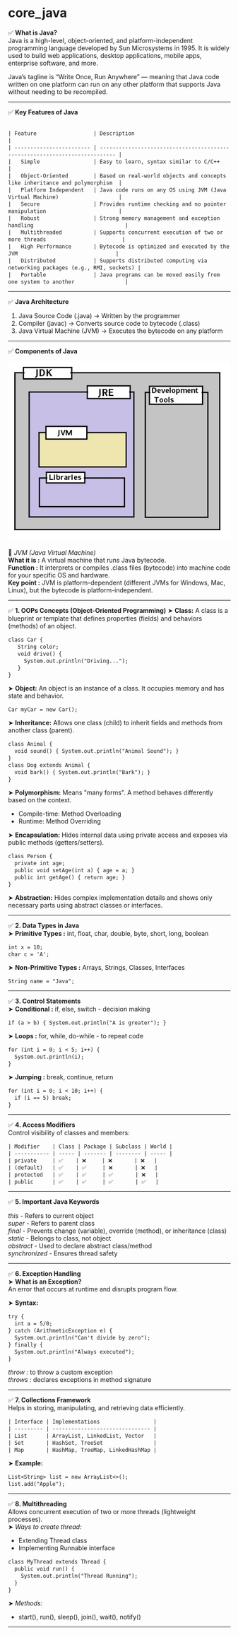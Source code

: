 # core_java

✅ **What is Java?** <br>
Java is a high-level, object-oriented, and platform-independent programming language developed by Sun Microsystems in 1995. It is widely used to build web applications, desktop applications, mobile apps, enterprise software, and more. <br>

Java’s tagline is “Write Once, Run Anywhere” — meaning that Java code written on one platform can run on any other platform that supports Java without needing to be recompiled.

<hr>

✅ **Key Features of Java**
```ssh

| Feature                  | Description                                                                 |
| ------------------------ | --------------------------------------------------------------------------- |
|   Simple                 | Easy to learn, syntax similar to C/C++                                      |
|   Object-Oriented        | Based on real-world objects and concepts like inheritance and polymorphism  |
|   Platform Independent   | Java code runs on any OS using JVM (Java Virtual Machine)                   |
|   Secure                 | Provides runtime checking and no pointer manipulation                       |
|   Robust                 | Strong memory management and exception handling                             |
|   Multithreaded          | Supports concurrent execution of two or more threads                        |
|   High Performance       | Bytecode is optimized and executed by the JVM                               |
|   Distributed            | Supports distributed computing via networking packages (e.g., RMI, sockets) |
|   Portable               | Java programs can be moved easily from one system to another                |

```

<hr>

✅ **Java Architecture** <br> 
 1. Java Source Code (.java) → Written by the programmer  <br>
 2. Compiler (javac) → Converts source code to bytecode (.class) <br>
 3. Java Virtual Machine (JVM) → Executes the bytecode on any platform <br>

<hr>

✅ **Components of Java** <br>

![Alt text](JDK-JRE-JVM.webp) <br>

🔹 *JVM (Java Virtual Machine)* <br>
  **What it is :** A virtual machine that runs Java bytecode. <br>
 **Function :** It interprets or compiles .class files (bytecode) into machine code for your specific OS and hardware. <br>
 **Key point :** JVM is platform-dependent (different JVMs for Windows, Mac, Linux), but the bytecode is platform-independent. <br>


<hr>

✅ **1. OOPs Concepts (Object-Oriented Programming)**
➤ **Class:**
A class is a blueprint or template that defines properties (fields) and behaviors (methods) of an object.
```ssh
class Car {
   String color;
   void drive() {
     System.out.println("Driving...");
   }
}
```

➤ **Object:**
An object is an instance of a class. It occupies memory and has state and behavior.
```ssh
Car myCar = new Car();
```

➤ **Inheritance:**
Allows one class (child) to inherit fields and methods from another class (parent).
```ssh
class Animal {
  void sound() { System.out.println("Animal Sound"); }
}
class Dog extends Animal {
  void bark() { System.out.println("Bark"); }
}
```

➤ **Polymorphism:**
Means "many forms". A method behaves differently based on the context.
 - Compile-time: Method Overloading
 - Runtime: Method Overriding

➤ **Encapsulation:**
Hides internal data using private access and exposes via public methods (getters/setters).
```ssh
class Person {
  private int age;
  public void setAge(int a) { age = a; }
  public int getAge() { return age; }
}
```

➤ **Abstraction:**
Hides complex implementation details and shows only necessary parts using abstract classes or interfaces.

<hr>

✅ **2. Data Types in Java** <br>
➤ **Primitive Types :**
int, float, char, double, byte, short, long, boolean
```ssh
int x = 10;
char c = 'A';
```

➤ **Non-Primitive Types :**
Arrays, Strings, Classes, Interfaces
```ssh
String name = "Java";
```

<hr>

✅ **3. Control Statements**  <br>
➤ **Conditional :**  if, else, switch - decision making
```ssh
if (a > b) { System.out.println("A is greater"); }
```

➤ **Loops :**  for, while, do-while - to repeat code
```ssh
for (int i = 0; i < 5; i++) {
  System.out.println(i);
}
```

➤ **Jumping :**  break, continue, return
```ssh
for (int i = 0; i < 10; i++) {
  if (i == 5) break;
}
```

<hr>

✅ **4. Access Modifiers**  <br>
Control visibility of classes and members:
```ssh
| Modifier    | Class | Package | Subclass | World |
| ----------- | ----- | ------- | -------- | ----- |
| private     | ✅    | ❌     | ❌       | ❌   |
| (default)   | ✅    | ✅     | ❌       | ❌   |
| protected   | ✅    | ✅     | ✅       | ❌   |
| public      | ✅    | ✅     | ✅       | ✅   |
```

<hr>

✅ **5. Important Java Keywords**  <br>

*this*   - Refers to current object <br>
*super*  - Refers to parent class <br>
*final*  - Prevents change (variable), override (method), or inheritance (class) <br>
*static* - Belongs to class, not object <br>
*abstract* - Used to declare abstract class/method <br>
*synchronized* - Ensures thread safety <br>

<hr>

✅ **6. Exception Handling**  <br>
➤ **What is an Exception?** <br>
An error that occurs at runtime and disrupts program flow.

➤ **Syntax:**
```ssh
try {
  int a = 5/0;
} catch (ArithmeticException e) {
  System.out.println("Can't divide by zero");
} finally {
  System.out.println("Always executed");
}
```

*throw :* to throw a custom exception <br>
*throws :* declares exceptions in method signature <br>

<hr>

✅ **7. Collections Framework**  <br>
Helps in storing, manipulating, and retrieving data efficiently.

```ssh
| Interface | Implementations                 |
| --------- | ------------------------------- |
| List      | ArrayList, LinkedList, Vector   |
| Set       | HashSet, TreeSet                |
| Map       | HashMap, TreeMap, LinkedHashMap |
```

➤ **Example:** <br>

```ssh
List<String> list = new ArrayList<>();
list.add("Apple");
```

<hr>

✅ **8. Multithreading** <br>
Allows concurrent execution of two or more threads (lightweight processes). <br>
➤ *Ways to create thread:* <br>
 - Extending Thread class
 - Implementing Runnable interface

```ssh
class MyThread extends Thread {
  public void run() {
    System.out.println("Thread Running");
  }
}
```
➤ *Methods:*
 - start(), run(), sleep(), join(), wait(), notify()


<hr>

